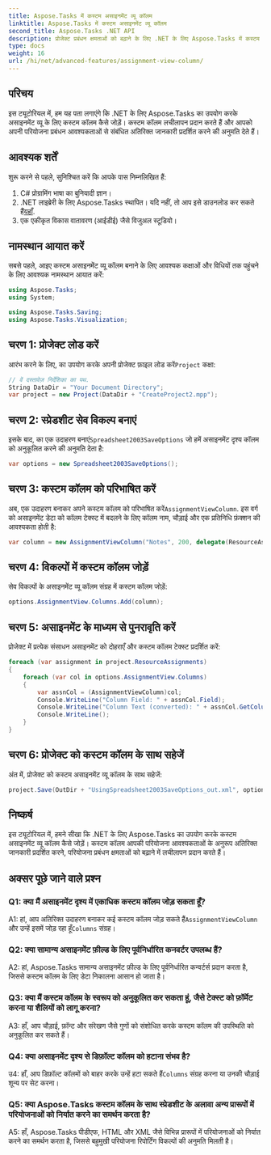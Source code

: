 ```yaml
---
title: Aspose.Tasks में कस्टम असाइनमेंट व्यू कॉलम
linktitle: Aspose.Tasks में कस्टम असाइनमेंट व्यू कॉलम
second_title: Aspose.Tasks .NET API
description: प्रोजेक्ट प्रबंधन क्षमताओं को बढ़ाने के लिए .NET के लिए Aspose.Tasks में कस्टम असाइनमेंट व्यू कॉलम जोड़ने का तरीका जानें।
type: docs
weight: 16
url: /hi/net/advanced-features/assignment-view-column/
---
```

## परिचय

इस ट्यूटोरियल में, हम यह पता लगाएंगे कि .NET के लिए Aspose.Tasks का उपयोग करके असाइनमेंट व्यू के लिए कस्टम कॉलम कैसे जोड़ें। कस्टम कॉलम लचीलापन प्रदान करते हैं और आपको अपनी परियोजना प्रबंधन आवश्यकताओं से संबंधित अतिरिक्त जानकारी प्रदर्शित करने की अनुमति देते हैं।

## आवश्यक शर्तें

शुरू करने से पहले, सुनिश्चित करें कि आपके पास निम्नलिखित हैं:

1. C# प्रोग्रामिंग भाषा का बुनियादी ज्ञान।
2.  .NET लाइब्रेरी के लिए Aspose.Tasks स्थापित। यदि नहीं, तो आप इसे डाउनलोड कर सकते हैं[यहाँ](https://releases.aspose.com/tasks/net/).
3. एक एकीकृत विकास वातावरण (आईडीई) जैसे विजुअल स्टूडियो।

## नामस्थान आयात करें

सबसे पहले, आइए कस्टम असाइनमेंट व्यू कॉलम बनाने के लिए आवश्यक कक्षाओं और विधियों तक पहुंचने के लिए आवश्यक नामस्थान आयात करें:

```csharp
using Aspose.Tasks;
using System;

using Aspose.Tasks.Saving;
using Aspose.Tasks.Visualization;

```

## चरण 1: प्रोजेक्ट लोड करें

 आरंभ करने के लिए, का उपयोग करके अपनी प्रोजेक्ट फ़ाइल लोड करें`Project` कक्षा:

```csharp
// वें दस्तावेज़ निर्देशिका का पथ.
String DataDir = "Your Document Directory";
var project = new Project(DataDir + "CreateProject2.mpp");
```

## चरण 2: स्प्रेडशीट सेव विकल्प बनाएं

 इसके बाद, का एक उदाहरण बनाएं`Spreadsheet2003SaveOptions` जो हमें असाइनमेंट दृश्य कॉलम को अनुकूलित करने की अनुमति देता है:

```csharp
var options = new Spreadsheet2003SaveOptions();
```

## चरण 3: कस्टम कॉलम को परिभाषित करें

 अब, एक उदाहरण बनाकर अपने कस्टम कॉलम को परिभाषित करें`AssignmentViewColumn`. इस वर्ग को असाइनमेंट डेटा को कॉलम टेक्स्ट में बदलने के लिए कॉलम नाम, चौड़ाई और एक प्रतिनिधि फ़ंक्शन की आवश्यकता होती है:

```csharp
var column = new AssignmentViewColumn("Notes", 200, delegate(ResourceAssignment assignment) { return assignment.Get(Asn.NotesText); });
```

## चरण 4: विकल्पों में कस्टम कॉलम जोड़ें

सेव विकल्पों के असाइनमेंट व्यू कॉलम संग्रह में कस्टम कॉलम जोड़ें:

```csharp
options.AssignmentView.Columns.Add(column);
```

## चरण 5: असाइनमेंट के माध्यम से पुनरावृति करें

प्रोजेक्ट में प्रत्येक संसाधन असाइनमेंट को दोहराएँ और कस्टम कॉलम टेक्स्ट प्रदर्शित करें:

```csharp
foreach (var assignment in project.ResourceAssignments)
{
    foreach (var col in options.AssignmentView.Columns)
    {
        var assnCol = (AssignmentViewColumn)col;
        Console.WriteLine("Column Field: " + assnCol.Field);
        Console.WriteLine("Column Text (converted): " + assnCol.GetColumnText(assignment));
        Console.WriteLine();
    }
}
```

## चरण 6: प्रोजेक्ट को कस्टम कॉलम के साथ सहेजें

अंत में, प्रोजेक्ट को कस्टम असाइनमेंट व्यू कॉलम के साथ सहेजें:

```csharp
project.Save(OutDir + "UsingSpreadsheet2003SaveOptions_out.xml", options);
```

## निष्कर्ष

इस ट्यूटोरियल में, हमने सीखा कि .NET के लिए Aspose.Tasks का उपयोग करके कस्टम असाइनमेंट व्यू कॉलम कैसे जोड़ें। कस्टम कॉलम आपकी परियोजना आवश्यकताओं के अनुरूप अतिरिक्त जानकारी प्रदर्शित करने, परियोजना प्रबंधन क्षमताओं को बढ़ाने में लचीलापन प्रदान करते हैं।

## अक्सर पूछे जाने वाले प्रश्न

### Q1: क्या मैं असाइनमेंट दृश्य में एकाधिक कस्टम कॉलम जोड़ सकता हूँ?

 A1: हां, आप अतिरिक्त उदाहरण बनाकर कई कस्टम कॉलम जोड़ सकते हैं`AssignmentViewColumn` और उन्हें इसमें जोड़ रहा हूँ`Columns` संग्रह।

### Q2: क्या सामान्य असाइनमेंट फ़ील्ड के लिए पूर्वनिर्धारित कनवर्टर उपलब्ध हैं?

A2: हां, Aspose.Tasks सामान्य असाइनमेंट फ़ील्ड के लिए पूर्वनिर्धारित कन्वर्टर्स प्रदान करता है, जिससे कस्टम कॉलम के लिए डेटा निकालना आसान हो जाता है।

### Q3: क्या मैं कस्टम कॉलम के स्वरूप को अनुकूलित कर सकता हूं, जैसे टेक्स्ट को फ़ॉर्मेट करना या शैलियों को लागू करना?

A3: हाँ, आप चौड़ाई, फ़ॉन्ट और संरेखण जैसे गुणों को संशोधित करके कस्टम कॉलम की उपस्थिति को अनुकूलित कर सकते हैं।

### Q4: क्या असाइनमेंट दृश्य से डिफ़ॉल्ट कॉलम को हटाना संभव है?

 उ4: हाँ, आप डिफ़ॉल्ट कॉलमों को बाहर करके उन्हें हटा सकते हैं`Columns` संग्रह करना या उनकी चौड़ाई शून्य पर सेट करना।

### Q5: क्या Aspose.Tasks कस्टम कॉलम के साथ स्प्रेडशीट के अलावा अन्य प्रारूपों में परियोजनाओं को निर्यात करने का समर्थन करता है?

A5: हाँ, Aspose.Tasks पीडीएफ, HTML और XML जैसे विभिन्न प्रारूपों में परियोजनाओं को निर्यात करने का समर्थन करता है, जिससे बहुमुखी परियोजना रिपोर्टिंग विकल्पों की अनुमति मिलती है।
